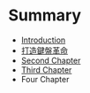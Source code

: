 # Summary

* [Introduction](README.md)
* [打造鍵盤革命](chapter1.md)
* [Second Chapter](secondchapter_md.md)
* [Third Chapter](chapter3.md)
* Four Chapter

